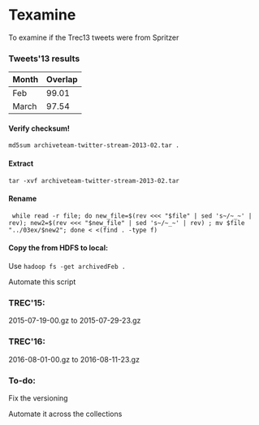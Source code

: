 # Texamine
To examine if the Trec13 tweets were from Spritzer

### Tweets'13 results

Month  | Overlap
-------|--------
Feb    | 99.01
March  | 97.54

#### Verify checksum!
``` 
md5sum archiveteam-twitter-stream-2013-02.tar . 
```
#### Extract 

```
tar -xvf archiveteam-twitter-stream-2013-02.tar
```
#### Rename
```
 while read -r file; do new_file=$(rev <<< "$file" | sed 's~/~_~' | rev); new2=$(rev <<< "$new_file" | sed 's~/~_~' | rev) ; mv $file "../03ex/$new2"; done < <(find . -type f)
 ```
#### Copy the from HDFS to local:
Use `hadoop fs -get archivedFeb .` 

Automate this script

### TREC'15:
2015-07-19-00.gz to 2015-07-29-23.gz
 
### TREC'16:
2016-08-01-00.gz to 2016-08-11-23.gz
 
### To-do:
Fix the versioning
 
Automate it across the collections
